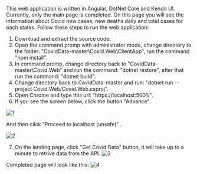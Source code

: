 This web application is written in Angular, DotNet Core and Kendo UI. Currently, only the main page is completed. On this page you will see the information about Covid new cases, new deaths daily and total cases for each states. 
Follow these steps to run the web application:
1) Download and extract the source code.
2) Open the command promp with administrator mode, change directory to the folder: "CovidData-master\Covid.Web\ClientApp", run the command "npm install".
3) In command promp, change directory back to "CovidData-master\Covid.Web" and run the command: "dotnet restore", after that run the command: "dotnet build".
4) Change directory back to CovidData-master and run: "dotnet run --project Covid.Web/Covid.Web.csproj".
5) Open Chrome and type this url: "https://localhost:5001/".
6) If you see the screen below, click the button "Advance".

![1](https://user-images.githubusercontent.com/48367218/102268647-926f4580-3ee9-11eb-90a4-da8ba68b99e0.PNG)

And then click "Proceed to localhost (unsafe)" .

![2](https://user-images.githubusercontent.com/48367218/102268940-f134bf00-3ee9-11eb-8966-ec539bcfd743.PNG)

7) On the landing page, click "Get Covid Data" button, it will take up to a minute to retrive data from the API.
![3](https://user-images.githubusercontent.com/48367218/102269187-496bc100-3eea-11eb-9824-93130cd4ff9a.PNG)

Completed page will look like this:
![4](https://user-images.githubusercontent.com/48367218/102269578-d9116f80-3eea-11eb-97e3-1ff5b12c77c7.PNG)

